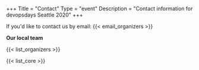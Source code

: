 +++
Title = "Contact"
Type = "event"
Description = "Contact information for devopsdays Seattle 2020"
+++

If you'd like to contact us by email: {{< email_organizers >}}

**Our local team**

{{< list_organizers >}}


{{< list_core >}}
